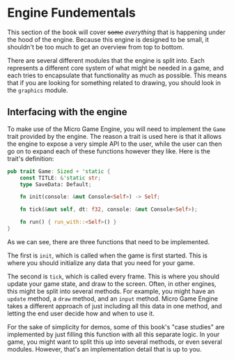 # Engine Fundementals

This section of the book will cover ~~some~~ *everything* that is happening
under the hood of the engine. Because this engine is designed to be small, it
shouldn't be too much to get an overview from top to bottom.

There are several different modules that the engine is split into. Each
represents a different core system of what might be needed in a game, and each
tries to encapsulate that functionality as much as possible. This means that if
you are looking for something related to drawing, you should look in the
`graphics` module.

## Interfacing with the engine

To make use of the Micro Game Engine, you will need to implement the `Game`
trait provided by the engine. The reason a trait is used here is that it allows
the engine to expose a very simple API to the user, while the user can then go
on to expand each of these functions however they like. Here is the trait's definition:

```rust
pub trait Game: Sized + 'static {
    const TITLE: &'static str;
    type SaveData: Default;

    fn init(console: &mut Console<Self>) -> Self;

    fn tick(&mut self, dt: f32, console: &mut Console<Self>);

    fn run() { run_with::<Self>() }
}
```

As we can see, there are three functions that need to be implemented.

The first
is `init`, which is called when the game is first started. This is where you
should initialize any data that you need for your game.

The second is `tick`,
which is called every frame. This is where you should update your game state,
and draw to the screen. Often, in other engines, this might be split into
several methods. For example, you might have an `update` method, a `draw`
method, and an `input` method. Micro Game Engine takes a different approach of
just including all this data in one method, and letting the end user decide how
and when to use it.

For the sake of simplicity for demos, some of this book's "case studies" are
implemented by just filling this function with all this separate logic. In your
game, you might want to split this up into several methods, or even several
modules. However, that's an implementation detail that is up to you.

